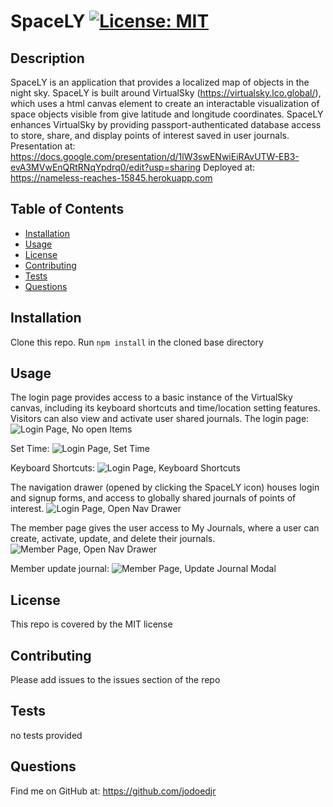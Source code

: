 # SpaceLY    [![License: MIT](https://img.shields.io/badge/License-MIT-yellow.svg)](https://opensource.org/licenses/MIT)

## Description 

SpaceLY is an application that provides a localized map of objects in the night sky. SpaceLY is built around VirtualSky (https://virtualsky.lco.global/), which uses a html canvas element to create an interactable visualization of space objects visible from give latitude and longitude coordinates. SpaceLY enhances VirtualSky by providing passport-authenticated database access to store, share, and display points of interest saved in user journals.
Presentation at: https://docs.google.com/presentation/d/1lW3swENwiEiRAvUTW-EB3-evA3MVwEnQRtRNqYpdrq0/edit?usp=sharing
Deployed at: https://nameless-reaches-15845.herokuapp.com


## Table of Contents

* [Installation](#installation)
* [Usage](#usage)
* [License](#license)
* [Contributing](#contributing)
* [Tests](#tests)
* [Questions](#questions)


## Installation

Clone this repo.
Run `npm install` in the cloned base directory


## Usage 

The login page provides access to a basic instance of the VirtualSky canvas, including its keyboard shortcuts and time/location setting features. Visitors can also view and activate user shared journals. 
The login page:
![Login Page, No open Items](https://github.com/jodoedjr/SpaceLY/blob/master/assets/login.png "Login Page")

Set Time:
![Login Page, Set Time](https://github.com/jodoedjr/SpaceLY/blob/master/assets/dataAndTime.png "Login Page - Set Time Popup")

Keyboard Shortcuts:
![Login Page, Keyboard Shortcuts](https://github.com/jodoedjr/SpaceLY/blob/master/assets/login-keyboard.png "Login Page - Keyboard Shortcuts Popup")


The navigation drawer (opened by clicking the SpaceLY icon) houses login and signup forms, and access to globally shared journals of points of interest.
![Login Page, Open Nav Drawer](https://github.com/jodoedjr/SpaceLY/blob/master/assets/login-open-menus.png "Login Page - Open Nav Drawer")

The member page gives the user access to My Journals, where a user can create, activate, update, and delete their journals.
![Member Page, Open Nav Drawer](https://github.com/jodoedjr/SpaceLY/blob/master/assets/member-open-menu.png "Member Page - Open Nav Drawer")

Member update journal:
![Member Page, Update Journal Modal](https://github.com/jodoedjr/SpaceLY/blob/master/assets/members-edit-galaxy.png "Member Page - Edit Journal")

## License

This repo is covered by the MIT license


## Contributing

Please add issues to the issues section of the repo


## Tests

no tests provided


## Questions

Find me on GitHub at: https://github.com/jodoedjr

